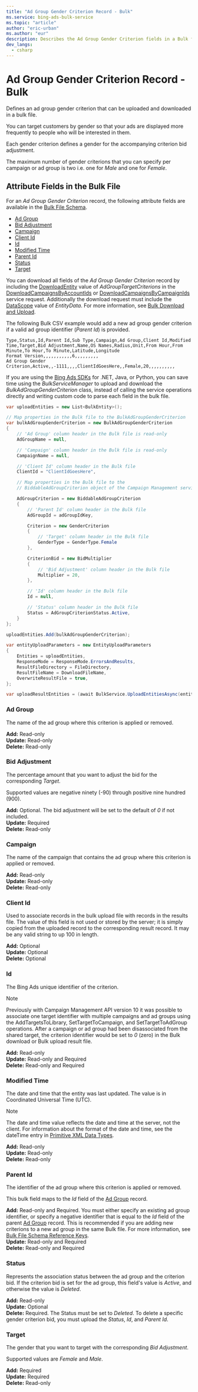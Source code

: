 ```yaml
---
title: "Ad Group Gender Criterion Record - Bulk"
ms.service: bing-ads-bulk-service
ms.topic: "article"
author: "eric-urban"
ms.author: "eur"
description: Describes the Ad Group Gender Criterion fields in a Bulk file.
dev_langs:
  - csharp
---
```

# Ad Group Gender Criterion Record - Bulk
Defines an ad group gender criterion that can be uploaded and downloaded in a bulk file.

You can target customers by gender so that your ads are displayed more frequently to people who will be interested in them. 

Each gender criterion defines a gender for the accompanying criterion bid adjustment. 

The maximum number of gender criterions that you can specify per campaign or ad group is two i.e. one for *Male* and one for *Female*.

## <a name="entitydata"></a>Attribute Fields in the Bulk File
For an *Ad Group Gender Criterion* record, the following attribute fields are available in the [Bulk File Schema](bulk-file-schema.md). 

- [Ad Group](#adgroup)
- [Bid Adjustment](#bidadjustment)
- [Campaign](#campaign)
- [Client Id](#clientid)
- [Id](#id)
- [Modified Time](#modifiedtime)
- [Parent Id](#parentid)
- [Status](#status)
- [Target](#target)

You can download all fields of the *Ad Group Gender Criterion* record by including the [DownloadEntity](downloadentity.md) value of *AdGroupTargetCriterions* in the [DownloadCampaignsByAccountIds](downloadcampaignsbyaccountids.md) or [DownloadCampaignsByCampaignIds](downloadcampaignsbycampaignids.md) service request. Additionally the download request must include the [DataScope](datascope.md) value of *EntityData*. For more information, see [Bulk Download and Upload](../guides/bulk-download-upload.md).

The following Bulk CSV example would add a new ad group gender criterion if a valid ad group identifier (*Parent Id*) is provided. 

```csv
Type,Status,Id,Parent Id,Sub Type,Campaign,Ad Group,Client Id,Modified Time,Target,Bid Adjustment,Name,OS Names,Radius,Unit,From Hour,From Minute,To Hour,To Minute,Latitude,Longitude
Format Version,,,,,,,,,,,6,,,,,,,,,
Ad Group Gender Criterion,Active,,-1111,,,,ClientIdGoesHere,,Female,20,,,,,,,,,,
```

If you are using the [Bing Ads SDKs](../guides/client-libraries.md) for .NET, Java, or Python, you can save time using the *BulkServiceManager* to upload and download the *BulkAdGroupGenderCriterion* class, instead of calling the service operations directly and writing custom code to parse each field in the bulk file. 

```csharp
var uploadEntities = new List<BulkEntity>();

// Map properties in the Bulk file to the BulkAdGroupGenderCriterion
var bulkAdGroupGenderCriterion = new BulkAdGroupGenderCriterion
{
    // 'Ad Group' column header in the Bulk file is read-only
    AdGroupName = null,

    // 'Campaign' column header in the Bulk file is read-only
    CampaignName = null,

    // 'Client Id' column header in the Bulk file
    ClientId = "ClientIdGoesHere",

    // Map properties in the Bulk file to the 
    // BiddableAdGroupCriterion object of the Campaign Management service.

    AdGroupCriterion = new BiddableAdGroupCriterion
    {
        // 'Parent Id' column header in the Bulk file
        AdGroupId = adGroupIdKey,

        Criterion = new GenderCriterion
        {
            // 'Target' column header in the Bulk file
            GenderType = GenderType.Female
        },

        CriterionBid = new BidMultiplier
        {
            // 'Bid Adjustment' column header in the Bulk file
            Multiplier = 20,
        },

        // 'Id' column header in the Bulk file
        Id = null,

        // 'Status' column header in the Bulk file
        Status = AdGroupCriterionStatus.Active,
    }
};

uploadEntities.Add(bulkAdGroupGenderCriterion);

var entityUploadParameters = new EntityUploadParameters
{
    Entities = uploadEntities,
    ResponseMode = ResponseMode.ErrorsAndResults,
    ResultFileDirectory = FileDirectory,
    ResultFileName = DownloadFileName,
    OverwriteResultFile = true,
};

var uploadResultEntities = (await BulkService.UploadEntitiesAsync(entityUploadParameters)).ToList();
```

### <a name="adgroup"></a>Ad Group
The name of the ad group where this criterion is applied or removed.  

**Add:** Read-only  
**Update:** Read-only  
**Delete:** Read-only  

### <a name="bidadjustment"></a>Bid Adjustment
The percentage amount that you want to adjust the bid for the corresponding *Target*. 

Supported values are negative ninety (-90) through positive nine hundred (900). 

**Add:** Optional. The bid adjustment will be set to the default of *0* if not included.  
**Update:** Required  
**Delete:** Read-only  

### <a name="campaign"></a>Campaign
The name of the campaign that contains the ad group where this criterion is applied or removed.

**Add:** Read-only  
**Update:** Read-only  
**Delete:** Read-only  

### <a name="clientid"></a>Client Id
Used to associate records in the bulk upload file with records in the results file. The value of this field is not used or stored by the server; it is simply copied from the uploaded record to the corresponding result record. It may be any valid string to up 100 in length.

**Add:** Optional  
**Update:** Optional    
**Delete:** Optional  

### <a name="id"></a>Id
The Bing Ads unique identifier of the criterion.

> [!NOTE] 
> Previously with Campaign Management API version 10 it was possible to associate one target identifier with multiple campaigns and ad groups using the AddTargetsToLibrary, SetTargetToCampaign, and SetTargetToAdGroup operations. After a campaign or ad group had been disassociated from the shared target, the criterion identifier would be set to *0* (zero) in the Bulk download or Bulk upload result file. 

**Add:** Read-only  
**Update:** Read-only and Required  
**Delete:** Read-only and Required  

### <a name="modifiedtime"></a>Modified Time
The date and time that the entity was last updated. The value is in Coordinated Universal Time (UTC).

> [!NOTE]
> The date and time value reflects the date and time at the server, not the client. For information about the format of the date and time, see the dateTime entry in [Primitive XML Data Types](https://go.microsoft.com/fwlink/?linkid=859198).

**Add:** Read-only  
**Update:** Read-only  
**Delete:** Read-only  

### <a name="parentid"></a>Parent Id
The identifier of the ad group where this criterion is applied or removed.
	
This bulk field maps to the *Id* field of the [Ad Group](ad-group.md) record. 

**Add:** Read-only and Required. You must either specify an existing ad group identifier, or specify a negative identifier that is equal to the *Id* field of the parent [Ad Group](ad-group.md) record. This is recommended if you are adding new criterions to a new ad group in the same Bulk file. For more information, see [Bulk File Schema Reference Keys](../bulk-service/bulk-file-schema.md#referencekeys).  
**Update:** Read-only and Required  
**Delete:** Read-only and Required  

### <a name="status"></a>Status
Represents the association status between the ad group and the criterion bid. If the criterion bid is set for the ad group, this field's value is *Active*, and otherwise the value is *Deleted*.

**Add:** Read-only  
**Update:** Optional  
**Delete:** Required. The Status must be set to *Deleted*. To delete a specific gender criterion bid, you must upload the *Status*, *Id*, and *Parent Id*.

### <a name="target"></a>Target
The gender that you want to target with the corresponding *Bid Adjustment*. 

Supported values are *Female* and *Male*. 

**Add:** Required  
**Update:** Required  
**Delete:** Read-only  
